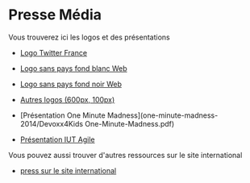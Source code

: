 # Presse Média

Vous trouverez ici les logos et des présentations

- [Logo Twitter France](logos/twitter-fr/avatar-devoxx4kids-fr.png)
- [Logo sans pays fond blanc Web](logos/logo-intl/DevoxxWithoutBrackets_PNG_300px.png)
- [Logo sans pays fond noir Web](logos/logo-intl/DevoxxWithoutBrackets_PNG_300px_DarkBackground.png)
- [Autres logos (600px, 100px)](logos/logo-intl)

- [Présentation One Minute Madness](one-minute-madness-2014/Devoxx4Kids One-Minute-Madness.pdf)

- [Présentation IUT Agile](iut-agile-2014/Pres-Devoxx4Kids.pdf)

Vous pouvez aussi trouver d'autres ressources sur le site international 

- [press sur le site international](https://github.com/devoxx4kids/materials/tree/master/press)




